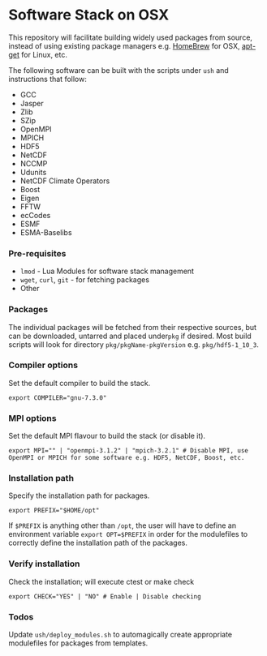 # Software Stack on OSX

This repository will facilitate building widely used packages from source, instead of using existing package managers e.g. [HomeBrew](https://brew.sh/) for OSX, [apt-get](https://linux.die.net/man/8/apt-get) for Linux, etc.

The following software can be built with the scripts under `ush` and instructions that follow:
* GCC
* Jasper
* Zlib
* SZip
* OpenMPI
* MPICH
* HDF5
* NetCDF
* NCCMP
* Udunits
* NetCDF Climate Operators
* Boost
* Eigen
* FFTW
* ecCodes
* ESMF
* ESMA-Baselibs

### Pre-requisites
* `lmod` - Lua Modules for software stack management
* `wget`, `curl`, `git` - for fetching packages
* Other

### Packages
The individual packages will be fetched from their respective sources, but can be downloaded, untarred and placed under`pkg` if desired.  Most build scripts will look for directory `pkg/pkgName-pkgVersion` e.g. `pkg/hdf5-1_10_3`.

### Compiler options
Set the default compiler to build the stack.
```
export COMPILER="gnu-7.3.0"
```

### MPI options
Set the default MPI flavour to build the stack (or disable it).
```
export MPI="" | "openmpi-3.1.2" | "mpich-3.2.1" # Disable MPI, use OpenMPI or MPICH for some software e.g. HDF5, NetCDF, Boost, etc.
```

### Installation path
Specify the installation path for packages.
```
export PREFIX="$HOME/opt"
```
If `$PREFIX` is anything other than `/opt`, the user will have to define an environment variable `export OPT=$PREFIX` in order for the modulefiles to correctly define the installation path of the packages.

### Verify installation
Check the installation; will execute ctest or make check
```
export CHECK="YES" | "NO" # Enable | Disable checking
```
### Todos
Update `ush/deploy_modules.sh` to automagically create appropriate modulefiles for packages from templates.

